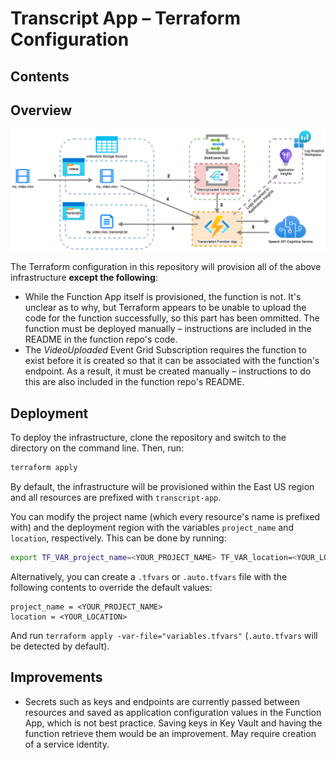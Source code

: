 # Transcript App – Terraform Configuration

## Contents

## Overview

![Insfrastructure diagram](./diagram.png)

The Terraform configuration in this repository will provision all of the above infrastructure **except the following**:

- While the Function App itself is provisioned, the function is not. It's unclear as to why, but Terraform appears to be unable to upload the code for the function successfully, so this part has been ommitted. The function must be deployed manually – instructions are included in the README in the function repo's code.
- The *VideoUploaded* Event Grid Subscription requires the function to exist before it is created so that it can be associated with the function's endpoint. As a result, it must be created manually – instructions to do this are also included in the function repo's README.

## Deployment

To deploy the infrastructure, clone the repository and switch to the directory on the command line. Then, run:

```bash
terraform apply
```

By default, the infrastructure will be provisioned within the East US region and all resources are prefixed with `transcript-app`. 

You can modify the project name (which every resource's name is prefixed with) and the deployment region with the variables `project_name` and `location`, respectively. This can be done by running:

```bash
export TF_VAR_project_name=<YOUR_PROJECT_NAME> TF_VAR_location=<YOUR_LOCATION>
```

Alternatively, you can create a `.tfvars` or `.auto.tfvars` file with the following contents to override the default values:

```hcl
project_name = <YOUR_PROJECT_NAME>
location = <YOUR_LOCATION>
```

And run `terraform apply -var-file="variables.tfvars"` (`.auto.tfvars` will be detected by default).

## Improvements

- Secrets such as keys and endpoints are currently passed between resources and saved as application configuration values in the Function App, which is not best practice. Saving keys in Key Vault and having the function retrieve them would be an improvement. May require creation of a service identity.
